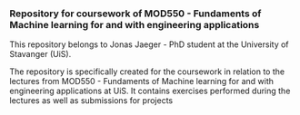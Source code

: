 ### Repository for coursework of MOD550 - Fundaments of Machine learning for and with engineering applications

This repository belongs to Jonas Jaeger - PhD student at the University of Stavanger (UiS).

The repository is specifically created for the coursework in relation to the lectures from MOD550 - Fundaments of Machine learning for and with engineering applications at UiS. 
It contains exercises performed during the lectures as well as submissions for projects
